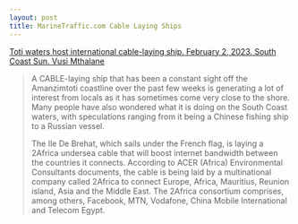 ```yaml
---
layout: post
title: MarineTraffic.com Cable Laying Ships
---
```


[Toti waters host international cable-laying ship. February 2, 2023. South Coast Sun. Vusi Mthalane](https://southcoastsun.co.za/225382/toti-waters-host-international-cable-laying-ship/)

> A CABLE-laying ship that has been a constant sight off the Amanzimtoti coastline over the past few weeks is generating a lot of interest from locals as it has sometimes come very close to the shore. Many people have also wondered what it is doing on the South Coast waters, with speculations ranging from it being a Chinese fishing ship to a Russian vessel.
>
> The Ile De Brehat, which sails under the French flag, is laying a 2Africa undersea cable that will boost internet bandwidth between the countries it connects. According to ACER (Africa) Environmental Consultants documents, the cable is being laid by a multinational company called 2Africa to connect Europe, Africa, Mauritius, Reunion island, Asia and the Middle East. The 2Africa consortium comprises, among others, Facebook, MTN, Vodafone, China Mobile International and Telecom Egypt.


